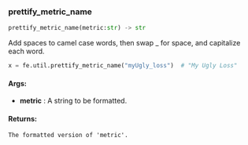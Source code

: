 

### prettify_metric_name
```python
prettify_metric_name(metric:str) -> str
```
Add spaces to camel case words, then swap _ for space, and capitalize each word.


```python
x = fe.util.prettify_metric_name("myUgly_loss")  # "My Ugly Loss"
```




#### Args:

* **metric** :  A string to be formatted.

#### Returns:
    The formatted version of 'metric'.